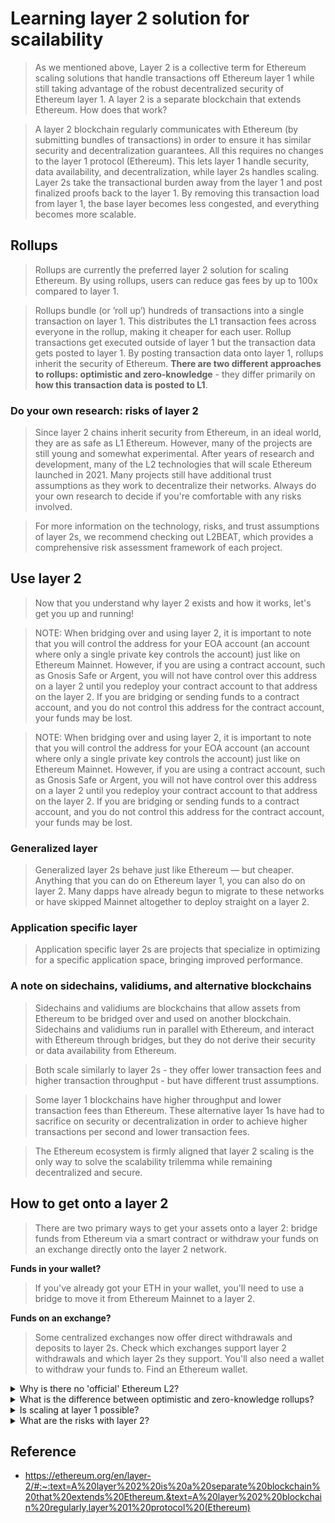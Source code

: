 # Learning layer 2 solution for scailability

> As we mentioned above, Layer 2 is a collective term for Ethereum scaling solutions that handle transactions off Ethereum layer 1 while still taking advantage of the robust decentralized security of Ethereum layer 1. A layer 2 is a separate blockchain that extends Ethereum. How does that work?

> A layer 2 blockchain regularly communicates with Ethereum (by submitting bundles of transactions) in order to ensure it has similar security and decentralization guarantees. All this requires no changes to the layer 1 protocol (Ethereum). This lets layer 1 handle security, data availability, and decentralization, while layer 2s handles scaling. Layer 2s take the transactional burden away from the layer 1 and post finalized proofs back to the layer 1. By removing this transaction load from layer 1, the base layer becomes less congested, and everything becomes more scalable.

## Rollups

> Rollups are currently the preferred layer 2 solution for scaling Ethereum. By using rollups, users can reduce gas fees by up to 100x compared to layer 1.

> Rollups bundle (or ’roll up’) hundreds of transactions into a single transaction on layer 1. This distributes the L1 transaction fees across everyone in the rollup, making it cheaper for each user. Rollup transactions get executed outside of layer 1 but the transaction data gets posted to layer 1. By posting transaction data onto layer 1, rollups inherit the security of Ethereum. **There are two different approaches to rollups: optimistic and zero-knowledge** - they differ primarily on **how this transaction data is posted to L1**.

### Do your own research: risks of layer 2

> Since layer 2 chains inherit security from Ethereum, in an ideal world, they are as safe as L1 Ethereum. However, many of the projects are still young and somewhat experimental. After years of research and development, many of the L2 technologies that will scale Ethereum launched in 2021. Many projects still have additional trust assumptions as they work to decentralize their networks. Always do your own research to decide if you're comfortable with any risks involved.

> For more information on the technology, risks, and trust assumptions of layer 2s, we recommend checking out L2BEAT, which provides a comprehensive risk assessment framework of each project.

## Use layer 2

> Now that you understand why layer 2 exists and how it works, let's get you up and running!

> NOTE: When bridging over and using layer 2, it is important to note that you will control the address for your EOA account (an account where only a single private key controls the account) just like on Ethereum Mainnet. However, if you are using a contract account, such as Gnosis Safe or Argent, you will not have control over this address on a layer 2 until you redeploy your contract account to that address on the layer 2. If you are bridging or sending funds to a contract account, and you do not control this address for the contract account, your funds may be lost.

> NOTE: When bridging over and using layer 2, it is important to note that you will control the address for your EOA account (an account where only a single private key controls the account) just like on Ethereum Mainnet. However, if you are using a contract account, such as Gnosis Safe or Argent, you will not have control over this address on a layer 2 until you redeploy your contract account to that address on the layer 2. If you are bridging or sending funds to a contract account, and you do not control this address for the contract account, your funds may be lost.

### Generalized layer

> Generalized layer 2s behave just like Ethereum — but cheaper. Anything that you can do on Ethereum layer 1, you can also do on layer 2. Many dapps have already begun to migrate to these networks or have skipped Mainnet altogether to deploy straight on a layer 2.

### Application specific layer

> Application specific layer 2s are projects that specialize in optimizing for a specific application space, bringing improved performance.

### A note on sidechains, validiums, and alternative blockchains

> Sidechains and validiums are blockchains that allow assets from Ethereum to be bridged over and used on another blockchain. Sidechains and validiums run in parallel with Ethereum, and interact with Ethereum through bridges, but they do not derive their security or data availability from Ethereum.

> Both scale similarly to layer 2s - they offer lower transaction fees and higher transaction throughput - but have different trust assumptions.

> Some layer 1 blockchains have higher throughput and lower transaction fees than Ethereum. These alternative layer 1s have had to sacrifice on security or decentralization in order to achieve higher transactions per second and lower transaction fees.

> The Ethereum ecosystem is firmly aligned that layer 2 scaling is the only way to solve the scalability trilemma while remaining decentralized and secure.

## How to get onto a layer 2

> There are two primary ways to get your assets onto a layer 2: bridge funds from Ethereum via a smart contract or withdraw your funds on an exchange directly onto the layer 2 network.

**Funds in your wallet?**

> If you've already got your ETH in your wallet, you'll need to use a bridge to move it from Ethereum Mainnet to a layer 2.

**Funds on an exchange?**

> Some centralized exchanges now offer direct withdrawals and deposits to layer 2s. Check which exchanges support layer 2 withdrawals and which layer 2s they support.
> You'll also need a wallet to withdraw your funds to. Find an Ethereum wallet.

<details>
<summary>Why is there no 'official' Ethereum L2?</summary>

> Just as there is no 'official' Ethereum client, there is no 'official' Ethereum layer 2. Ethereum is permissionless - technically anyone can create a layer 2! Multiple teams will implement their version of a layer 2, and the ecosystem as a whole will benefit from a diversity of design approaches that are optimized for different use cases. Much like we have multiple Ethereum clients developed by multiple teams in order to have diversity in the network, this too will be how layer 2s develop in the future.
</details>

<details>
<summary>What is the difference between optimistic and zero-knowledge rollups?</summary>

> Both optimistic and zero-knowledge rollups bundle (or ’roll up’) hundreds of transactions into a single transaction on layer 1. Rollup transactions get executed outside of layer 1 but transaction data gets posted to layer 1.

> The primary difference is what data is posted to the layer 1 and how the data is verified. Validity proofs (used by zero-knowledge rollups) run the computations off-chain and post a proof, whereas fault proofs (used by optimistic rollups) only run the computations on-chain when fault is suspected and must be checked.

> At the moment, most zk-rollups are application specific, in contrast with optimistic rollups which have largely been generalizable.

</details>

<details>
<summary>Is scaling at layer 1 possible?</summary>

> Yes. Currently in the Ethereum roadmap there are plans for shard chains. While these are in the roadmap, further scaling through layer 2 networks is still necessary.
</details>

<details>
<summary>What are the risks with layer 2?</summary>

> Layer 2 projects contain additional risks compared to holding funds and transacting directly on Ethereum Mainnet. For instance, sequencers may go down, leading you to have to wait to access funds.

> We encourage you to do your own research before transferring significant funds to a layer 2. For more information on the technology, risks, and trust assumptions of layer 2s, we recommend checking out L2BEAT, which provides a comprehensive risk assessment framework of each project.

> Blockchain bridges, which facilitate asset transfers to layer 2, are in their early stages of development and it is likely that the optimal bridge design has not been discovered yet. There have been recent hacks of bridges.

</details>

## Reference

- https://ethereum.org/en/layer-2/#:~:text=A%20layer%202%20is%20a%20separate%20blockchain%20that%20extends%20Ethereum.&text=A%20layer%202%20blockchain%20regularly,layer%201%20protocol%20(Ethereum)